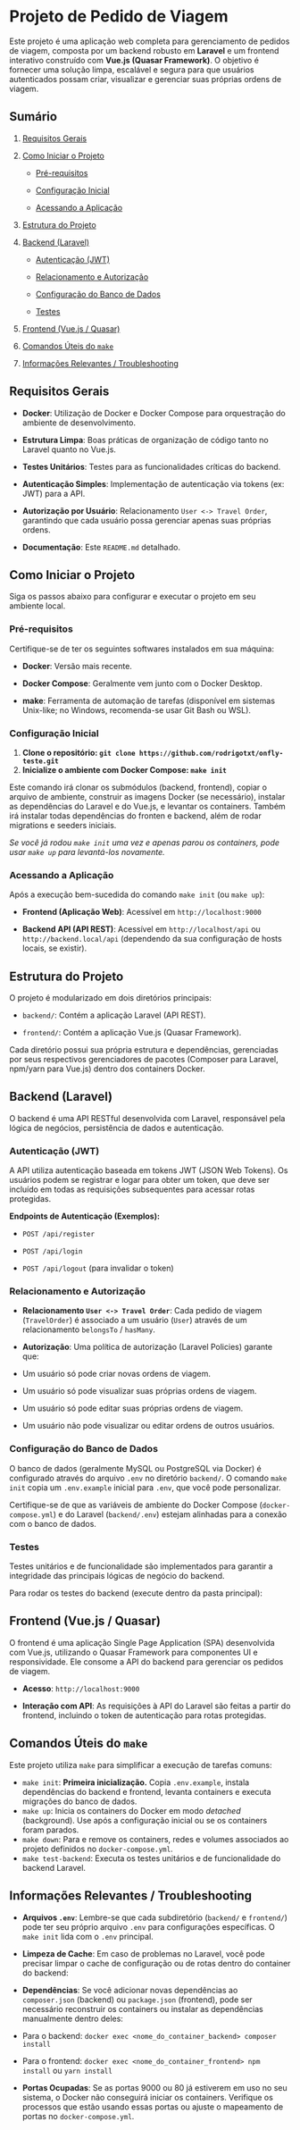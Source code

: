 # Projeto de Pedido de Viagem

Este projeto é uma aplicação web completa para gerenciamento de pedidos de viagem, composta por um backend robusto em **Laravel** e um frontend interativo construído com **Vue.js (Quasar Framework)**. O objetivo é fornecer uma solução limpa, escalável e segura para que usuários autenticados possam criar, visualizar e gerenciar suas próprias ordens de viagem.

## Sumário

1. [Requisitos Gerais](#requisitos-gerais)

2. [Como Iniciar o Projeto](#como-iniciar-o-projeto)

   * [Pré-requisitos](#pré-requisitos)

   * [Configuração Inicial](#configuração-inicial)

   * [Acessando a Aplicação](#acessando-a-aplicação)

3. [Estrutura do Projeto](#estrutura-do-projeto)

4. [Backend (Laravel)](#backend-laravel)

   * [Autenticação (JWT)](#autenticação-jwt)

   * [Relacionamento e Autorização](#relacionamento-e-autorização)

   * [Configuração do Banco de Dados](#configuração-do-banco-de-dados)

   * [Testes](#testes)

5. [Frontend (Vue.js / Quasar)](#frontend-vuejs--quasar)

6. [Comandos Úteis do `make`](#comandos-úteis-do-make)

7. [Informações Relevantes / Troubleshooting](#informações-relevantes--troubleshooting)

## Requisitos Gerais

* **Docker**: Utilização de Docker e Docker Compose para orquestração do ambiente de desenvolvimento.

* **Estrutura Limpa**: Boas práticas de organização de código tanto no Laravel quanto no Vue.js.

* **Testes Unitários**: Testes para as funcionalidades críticas do backend.

* **Autenticação Simples**: Implementação de autenticação via tokens (ex: JWT) para a API.

* **Autorização por Usuário**: Relacionamento `User <-> Travel Order`, garantindo que cada usuário possa gerenciar apenas suas próprias ordens.

* **Documentação**: Este `README.md` detalhado.

## Como Iniciar o Projeto

Siga os passos abaixo para configurar e executar o projeto em seu ambiente local.

### Pré-requisitos

Certifique-se de ter os seguintes softwares instalados em sua máquina:

* **Docker**: Versão mais recente.

* **Docker Compose**: Geralmente vem junto com o Docker Desktop.

* **make**: Ferramenta de automação de tarefas (disponível em sistemas Unix-like; no Windows, recomenda-se usar Git Bash ou WSL).

### Configuração Inicial

1. **Clone o repositório: `git clone https://github.com/rodrigotxt/onfly-teste.git`**
2. **Inicialize o ambiente com Docker Compose: `make init`**
   
Este comando irá clonar os submódulos (backend, frontend), copiar o arquivo de ambiente, construir as imagens Docker (se necessário), instalar as dependências do Laravel e do Vue.js, e levantar os containers.
Também irá instalar todas dependências do fronten e backend, além de rodar migrations e seeders iniciais.

*Se você já rodou `make init` uma vez e apenas parou os containers, pode usar `make up` para levantá-los novamente.*

### Acessando a Aplicação

Após a execução bem-sucedida do comando `make init` (ou `make up`):

* **Frontend (Aplicação Web)**: Acessível em `http://localhost:9000`

* **Backend API (API REST)**: Acessível em `http://localhost/api` ou `http://backend.local/api` (dependendo da sua configuração de hosts locais, se existir).

## Estrutura do Projeto

O projeto é modularizado em dois diretórios principais:

* `backend/`: Contém a aplicação Laravel (API REST).

* `frontend/`: Contém a aplicação Vue.js (Quasar Framework).

Cada diretório possui sua própria estrutura e dependências, gerenciadas por seus respectivos gerenciadores de pacotes (Composer para Laravel, npm/yarn para Vue.js) dentro dos containers Docker.

## Backend (Laravel)

O backend é uma API RESTful desenvolvida com Laravel, responsável pela lógica de negócios, persistência de dados e autenticação.

### Autenticação (JWT)

A API utiliza autenticação baseada em tokens JWT (JSON Web Tokens). Os usuários podem se registrar e logar para obter um token, que deve ser incluído em todas as requisições subsequentes para acessar rotas protegidas.

**Endpoints de Autenticação (Exemplos):**

* `POST /api/register`

* `POST /api/login`

* `POST /api/logout` (para invalidar o token)

### Relacionamento e Autorização

* **Relacionamento `User <-> Travel Order`**: Cada pedido de viagem (`TravelOrder`) é associado a um usuário (`User`) através de um relacionamento `belongsTo` / `hasMany`.

* **Autorização**: Uma política de autorização (Laravel Policies) garante que:

* Um usuário só pode criar novas ordens de viagem.

* Um usuário só pode visualizar suas próprias ordens de viagem.

* Um usuário só pode editar suas próprias ordens de viagem.

* Um usuário não pode visualizar ou editar ordens de outros usuários.

### Configuração do Banco de Dados

O banco de dados (geralmente MySQL ou PostgreSQL via Docker) é configurado através do arquivo `.env` no diretório `backend/`. O comando `make init` copia um `.env.example` inicial para `.env`, que você pode personalizar.

Certifique-se de que as variáveis de ambiente do Docker Compose (`docker-compose.yml`) e do Laravel (`backend/.env`) estejam alinhadas para a conexão com o banco de dados.

### Testes

Testes unitários e de funcionalidade são implementados para garantir a integridade das principais lógicas de negócio do backend.

Para rodar os testes do backend (execute dentro da pasta principal):
## Frontend (Vue.js / Quasar)

O frontend é uma aplicação Single Page Application (SPA) desenvolvida com Vue.js, utilizando o Quasar Framework para componentes UI e responsividade. Ele consome a API do backend para gerenciar os pedidos de viagem.

* **Acesso**: `http://localhost:9000`

* **Interação com API**: As requisições à API do Laravel são feitas a partir do frontend, incluindo o token de autenticação para rotas protegidas.

## Comandos Úteis do `make`

Este projeto utiliza `make` para simplificar a execução de tarefas comuns:

* `make init`: **Primeira inicialização.** Copia `.env.example`, instala dependências do backend e frontend, levanta containers e executa migrações do banco de dados.
* `make up`: Inicia os containers do Docker em modo *detached* (background). Use após a configuração inicial ou se os containers foram parados.
* `make down`: Para e remove os containers, redes e volumes associados ao projeto definidos no `docker-compose.yml`.
* `make test-backend`: Executa os testes unitários e de funcionalidade do backend Laravel.

## Informações Relevantes / Troubleshooting

* **Arquivos `.env`**: Lembre-se que cada subdiretório (`backend/` e `frontend/`) pode ter seu próprio arquivo `.env` para configurações específicas. O `make init` lida com o `.env` principal.

* **Limpeza de Cache**: Em caso de problemas no Laravel, você pode precisar limpar o cache de configuração ou de rotas dentro do container do backend:
* **Dependências**: Se você adicionar novas dependências ao `composer.json` (backend) ou `package.json` (frontend), pode ser necessário reconstruir os containers ou instalar as dependências manualmente dentro deles:

* Para o backend: `docker exec <nome_do_container_backend> composer install`

* Para o frontend: `docker exec <nome_do_container_frontend> npm install` ou `yarn install`

* **Portas Ocupadas**: Se as portas 9000 ou 80 já estiverem em uso no seu sistema, o Docker não conseguirá iniciar os containers. Verifique os processos que estão usando essas portas ou ajuste o mapeamento de portas no `docker-compose.yml`.
